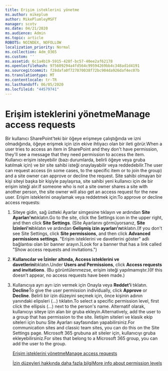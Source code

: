 ```yaml
---
title: Erişim isteklerini yönetme
ms.author: mikeplum
author: MikePlumleyMSFT
manager: scotv
ms.date: 04/21/2020
ms.audience: Admin
ms.topic: article
ROBOTS: NOINDEX, NOFOLLOW
localization_priority: Normal
ms.collection: Adm_O365
ms.custom: ''
ms.assetid: 6c1a4b19-5915-428f-bc57-40ee2af62178
ms.openlocfilehash: 975609294a4fd564c99594269bb4c348ad1d4191
ms.sourcegitcommit: f28dafa0f727870038f72bc904da926daf4ec07b
ms.translationtype: MT
ms.contentlocale: tr-TR
ms.lasthandoff: 06/05/2020
ms.locfileid: "44579741"
---
```

# <a name="manage-access-requests"></a><span data-ttu-id="d5a29-102">Erişim isteklerini yönetme</span><span class="sxs-lookup"><span data-stu-id="d5a29-102">Manage access requests</span></span>

<span data-ttu-id="d5a29-103">Bir kullanıcı SharePoint'teki bir öğeye erişmeye çalıştığında ve izni olmadığında, öğeye erişmek için izin ekive ihtiyacı olan bir ileti görür.</span><span class="sxs-lookup"><span data-stu-id="d5a29-103">When a user tries to access an item in SharePoint and they don't have permission, they'll see a message that they need permission to access the item.</span></span> <span data-ttu-id="d5a29-104">Kullanıcı erişim isteyebilir (bazı durumlarda, belirli öğeye veya gruba katılmak için) ve bir site sahibi isteği onaylayabilir veya reddedebilir.</span><span class="sxs-lookup"><span data-stu-id="d5a29-104">The user can request access (in some cases, to the specific item or to join the group) and a site owner can approve or decline the request.</span></span> <span data-ttu-id="d5a29-105">Site sahibi olmayan bir kişi siteyi başka bir kişiyle paylaşırsa, site sahibi yeni kullanıcı için de bir erişim isteği alır.</span><span class="sxs-lookup"><span data-stu-id="d5a29-105">If someone who is not a site owner shares a site with another person, the site owner will also get an access request for the new user.</span></span> <span data-ttu-id="d5a29-106">Erişim isteklerini onaylamak veya reddetmek için:</span><span class="sxs-lookup"><span data-stu-id="d5a29-106">To approve or decline access requests:</span></span>
  
1. <span data-ttu-id="d5a29-107">Siteye gidin, sağ üstteki Ayarlar simgesine tıklayın ve ardından **Site Ayarları'nı**tıklatın.</span><span class="sxs-lookup"><span data-stu-id="d5a29-107">Go to the site, click the Settings icon in the upper right, and then click **Site Settings**.</span></span> <span data-ttu-id="d5a29-108">(Site Ayarlarını görmüyorsanız, **Site İzinleri'ni**tıklatın ve ardından **Gelişmiş izin ayarları'nı**tıklatın.</span><span class="sxs-lookup"><span data-stu-id="d5a29-108">(If you don't see Site Settings, click **Site permissions**, and then click **Advanced permissions settings**.</span></span> <span data-ttu-id="d5a29-109">"Erişim isteklerini ve davetlerini göster" adlı bağlantısı olan bir banner arayın.)</span><span class="sxs-lookup"><span data-stu-id="d5a29-109">Look for a banner that has a link called "Show access requests and invitations.")</span></span>
    
2. <span data-ttu-id="d5a29-110">**Kullanıcılar ve İzinler** **altında, Access isteklerini ve davetlerini**tıklatın.</span><span class="sxs-lookup"><span data-stu-id="d5a29-110">Under **Users and Permissions**, click **Access requests and invitations**.</span></span> <span data-ttu-id="d5a29-111">(Bu görüntülenmezse, erişim isteği yapılmamıştır.)</span><span class="sxs-lookup"><span data-stu-id="d5a29-111">(If this doesn't appear, no access requests have been made.)</span></span>
    
3. <span data-ttu-id="d5a29-112">Kullanıcıya ayrı ayrı izin vermek için Onayla veya **Reddet'i** tıklatın. **Decline**</span><span class="sxs-lookup"><span data-stu-id="d5a29-112">To give the user permission individually, click **Approve** or **Decline**.</span></span> <span data-ttu-id="d5a29-113">Belirli bir izin düzeyini seçmek için, önce kişinin adının yanındaki elipsleri (...) tıklatın.</span><span class="sxs-lookup"><span data-stu-id="d5a29-113">To select a specific permission level, first click the ellipsis (...) next to the person's name.</span></span> <span data-ttu-id="d5a29-114">Alternatif olarak, kullanıcıyı siteye izin alan bir gruba ekleyin.</span><span class="sxs-lookup"><span data-stu-id="d5a29-114">Alternatively, add the user to a group that has permission to the site.</span></span> <span data-ttu-id="d5a29-115">İletişim siteleri ve klasik ekip siteleri için bunu Site Ayarları sayfasından yapabilirsiniz.</span><span class="sxs-lookup"><span data-stu-id="d5a29-115">For communication sites and classic team sites, you can do this on the Site Settings page.</span></span> <span data-ttu-id="d5a29-116">Microsoft 365 grubuna ait siteler için, kullanıcıyı gruba ekleyebilirsiniz.</span><span class="sxs-lookup"><span data-stu-id="d5a29-116">For sites that belong to a Microsoft 365 group, you can add the user to the group.</span></span>
    
    [<span data-ttu-id="d5a29-117">Erişim isteklerini yönetme</span><span class="sxs-lookup"><span data-stu-id="d5a29-117">Manage access requests </span></span>](https://go.microsoft.com/fwlink/?linkid=2008747)
    
    [<span data-ttu-id="d5a29-118">İzin düzeyleri hakkında daha fazla bilgi</span><span class="sxs-lookup"><span data-stu-id="d5a29-118">More info about permission levels</span></span>](https://go.microsoft.com/fwlink/?linkid=867071)
    


